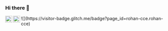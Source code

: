 ### Hi there 👋
<a href="https://www.linkedin.com/in/rohan-j-ba489b19b/">
  <img align="left" alt="Rohan's LinkedIN" width="22px" src="https://cdn.jsdelivr.net/npm/simple-icons@v3/icons/linkedin.svg" />
</a>
<a href="https://github.com/rohan-cce">
  <img align="left" alt="Rohan's Github" width="22px" src="https://cdn.jsdelivr.net/npm/simple-icons@3.13.0/icons/github.svg" />
</a>
![](https://visitor-badge.glitch.me/badge?page_id=rohan-cce.rohan-cce)
<!--
**rohan-cce/rohan-cce** is a ✨ _special_ ✨ repository because its `README.md` (this file) appears on your GitHub profile.

Here are some ideas to get you started:

- 🔭 I’m currently working on HTML5,CSS3
- 🌱 I’m currently learning Python,Data Structures
- 👯 I’m looking to collaborate on HTML5,CSS3,Python,Kotlin,Java
- 🤔 I’m looking for help with HTML5,CSS#
- 💬 Ask me about anything, I am happy to help;
- 📫 How to reach me: [@Rohan j](https://www.linkedin.com/in/rohan-j-ba489b19b/)
-->

